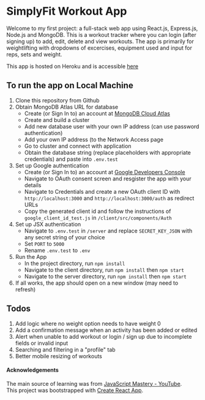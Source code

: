 # SimplyFit Workout App

Welcome to my first project: a full-stack web app using React.js, Express.js, Node.js and MongoDB. 
This is a workout tracker where you can login (after signing up) to add, edit, delete and view workouts. The app is primarily for weightlifting with dropdowns of excercises, equipment used and input for reps, sets and weight.

This app is hosted on Heroku and is accessible [here](https://simplyfit-workouts.netlify.app)


## To run the app on Local Machine

1. Clone this repository from Github
2. Obtain MongoDB Atlas URL for database 
	- Create (or Sign In to) an account at [MongoDB Cloud Atlas](https://account.mongodb.com/account/login)
	- Create and build a cluster
	- Add new database user with your own IP address (can use password authentication)
	- Add your own IP address (to the Network Access page
	- Go to cluster and connect with application
	- Obtain the database string (replace placeholders with appropriate credentials) and paste into `.env.test`
3. Set up Google authentication
	- Create (or Sign In to) an account at [Google Developers Console](https://console.developers.google.com/)
	- Navigate to OAuth consent screen and resgister the app with your details
	- Navigate to Credentials and create a new OAuth client ID with `http://localhost:3000` and `http://localhost:3000/auth` as redirect URLs
	- Copy the generated client id and follow the instructions of `google_client_id_test.js` in `/client/src/components/Auth`
4. Set up JSX authentication
	- Navigate to `.env.test` in `/server` and replace `SECRET_KEY_JSON` with any secret string of your choice
	- Set `PORT` to `5000`
	- Rename `.env.test` to `.env`
5. Run the App
	- In the project directory, run `npm install`
	- Navigate to the client directory, run `npm install` then `npm start`
	- Navigate to the server directory, run `npm install` then `npm start`
6. If all works, the app should open on a new window (may need to refresh)


## Todos
1. Add logic where no weight option needs to have weight 0
2. Add a confirmation message when an activity has been added or edited
3. Alert when unable to add workout or login / sign up due to incomplete fields or invalid input
4. Searching and filtering in a "profile" tab
5. Better mobile resizing of workouts


#### Acknowledgements
The main source of learning was from [JavaScript Mastery - YouTube](https://www.youtube.com/channel/UCmXmlB4-HJytD7wek0Uo97A).\
This project was bootstrapped with [Create React App](https://github.com/facebook/create-react-app).

